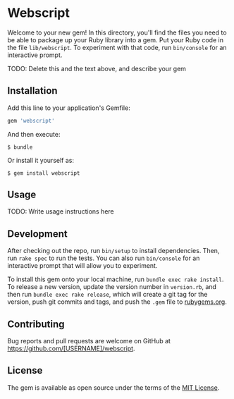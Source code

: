 # Webscript

Welcome to your new gem! In this directory, you'll find the files you need to be able to package up your Ruby library into a gem. Put your Ruby code in the file `lib/webscript`. To experiment with that code, run `bin/console` for an interactive prompt.

TODO: Delete this and the text above, and describe your gem

## Installation

Add this line to your application's Gemfile:

```ruby
gem 'webscript'
```

And then execute:

    $ bundle

Or install it yourself as:

    $ gem install webscript

## Usage

TODO: Write usage instructions here

## Development

After checking out the repo, run `bin/setup` to install dependencies. Then, run `rake spec` to run the tests. You can also run `bin/console` for an interactive prompt that will allow you to experiment.

To install this gem onto your local machine, run `bundle exec rake install`. To release a new version, update the version number in `version.rb`, and then run `bundle exec rake release`, which will create a git tag for the version, push git commits and tags, and push the `.gem` file to [rubygems.org](https://rubygems.org).

## Contributing

Bug reports and pull requests are welcome on GitHub at https://github.com/[USERNAME]/webscript.

## License

The gem is available as open source under the terms of the [MIT License](https://opensource.org/licenses/MIT).

